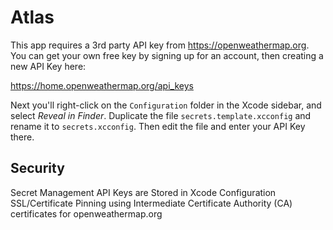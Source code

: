 # Atlas

This app requires a 3rd party API key from https://openweathermap.org. You can get your own free key
by signing up for an account, then creating a new API Key here:

https://home.openweathermap.org/api_keys

Next you'll right-click on the `Configuration` folder in the Xcode sidebar, and select _Reveal in Finder_. Duplicate the file `secrets.template.xcconfig` and rename it to `secrets.xcconfig`. Then edit the file and enter your API Key there.

## Security

Secret Management API Keys are Stored in Xcode Configuration
SSL/Certificate Pinning using Intermediate Certificate Authority (CA) certificates for openweathermap.org
